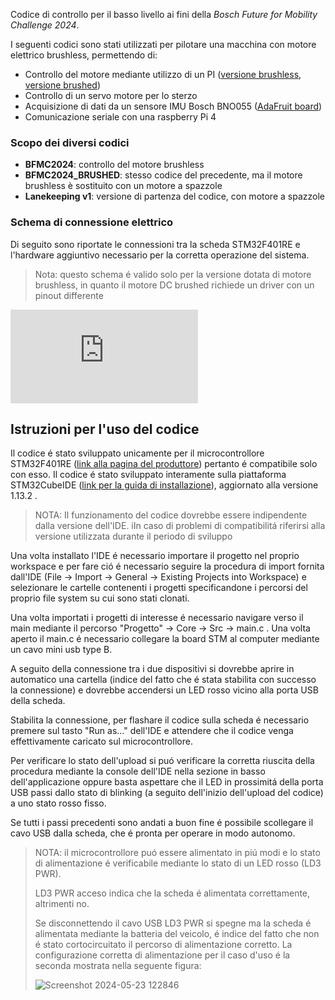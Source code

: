 Codice di controllo per il basso livello ai fini della _Bosch Future for Mobility Challenge 2024_.

I seguenti codici sono stati utilizzati per pilotare una macchina con motore elettrico brushless, permettendo di:
- Controllo del motore mediante utilizzo di un PI ([versione brushless](https://www.hobbywing.com/en/products/quicrunfusionse.html), [versione brushed]())
- Controllo di un servo motore per lo sterzo
- Acquisizione di dati da un sensore IMU Bosch BNO055 ([AdaFruit board](https://learn.adafruit.com/adafruit-bno055-absolute-orientation-sensor))
- Comunicazione seriale con una raspberry Pi 4

### Scopo dei diversi codici
- **BFMC2024**: controllo del motore brushless
- **BFMC2024_BRUSHED**: stesso codice del precedente, ma il motore brushless è sostituito con un motore a spazzole
- **Lanekeeping v1**: versione di partenza del codice, con motore a spazzole

### Schema di connessione elettrico
Di seguito sono riportate le connessioni tra la scheda STM32F401RE e l'hardware aggiuntivo necessario per la corretta operazione del sistema. 

> Nota: questo schema é valido solo per la versione dotata di motore brushless, in quanto il motore DC brushed richiede un driver con un pinout differente

![schema.pdf](https://github.com/Engel30/BFMC2024/files/15400843/schema.pdf)

## Istruzioni per l'uso del codice

Il codice é stato sviluppato unicamente per il microcontrollore STM32F401RE ([link alla pagina del produttore](https://www.st.com/en/evaluation-tools/nucleo-f401re.html)) pertanto é compatibile solo con esso. Il codice é stato sviluppato interamente sulla piattaforma STM32CubeIDE ([link per la guida di installazione](https://www.st.com/resource/en/user_manual/um2563-stm32cubeide-installation-guide-stmicroelectronics.pdf)), aggiornato alla versione 1.13.2 . 

> NOTA: Il funzionamento del codice dovrebbe essere indipendente dalla versione dell'IDE. iIn caso di problemi di compatibilitá riferirsi alla versione utilizzata durante il periodo di sviluppo

Una volta installato l'IDE é necessario importare il progetto nel proprio workspace e per fare ció é necessario seguire la procedura di import fornita dall'IDE (File -> Import -> General -> Existing Projects into Workspace) e selezionare le cartelle contenenti i progetti specificandone i percorsi del proprio file system su cui sono stati clonati.

Una volta importati i progetti di interesse é necessario navigare verso il main mediante il percorso "Progetto" -> Core -> Src -> main.c . 
Una volta aperto il main.c é necessario collegare la board STM al computer mediante un cavo mini usb type B. 

A seguito della connessione tra i due dispositivi si dovrebbe aprire in automatico una cartella (indice del fatto che é stata stabilita con successo la connessione) e dovrebbe accendersi un LED rosso vicino alla porta USB della scheda. 

Stabilita la connessione, per flashare il codice sulla scheda é necessario premere sul tasto "Run as..." dell'IDE e attendere che il codice venga effettivamente caricato sul microcontrollore. 

Per verificare lo stato dell'upload si puó verificare la corretta riuscita della procedura mediante la console dell'IDE nella sezione in basso dell'applicazione oppure basta aspettare che il LED in prossimitá della porta USB passi dallo stato di blinking (a seguito dell'inizio dell'upload del codice) a uno stato rosso fisso. 

Se tutti i passi precedenti sono andati a buon fine é possibile scollegare il cavo USB dalla scheda, che é pronta per operare in modo autonomo.

> NOTA: il microcontrollore puó essere alimentato in piú modi e lo stato di alimentazione é verificabile mediante lo stato di un LED rosso (LD3 PWR).
>
> LD3 PWR acceso indica che la scheda é alimentata correttamente, altrimenti no.
>
> Se disconnettendo il cavo USB LD3 PWR si spegne ma la scheda é alimentata mediante la batteria del veicolo, é indice del fatto che non é stato cortocircuitato il percorso di alimentazione corretto. La configurazione corretta di alimentazione per il caso d'uso é la seconda mostrata nella seguente figura:
> 
> ![Screenshot 2024-05-23 122846](https://github.com/Engel30/BFMC2024/assets/149259996/86354dbd-96cf-4ab6-a22b-86d42d11abf6)
>
